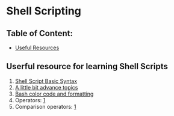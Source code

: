 # Shell Scripting

## Table of Content:
- [Useful Resources](#userful-resource-for-learning-shell-scripts) <br>

## Userful resource for learning Shell Scripts
1. [Shell Script Basic Syntax](https://www.shellscript.sh/) <br> 
2. [A little bit advance topics](http://www.grymoire.com/Unix/index.html) <br> 
3. [Bash color code and formatting](https://misc.flogisoft.com/bash/tip_colors_and_formatting) <br> 
4. Operators: [1](http://www.tldp.org/LDP/abs/html/ops.html) <br>
5. Comparison operators: [1](http://www.tldp.org/LDP/abs/html/ops.html) <br> 
